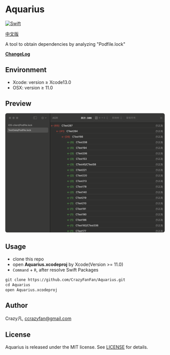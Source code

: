 # Aquarius

[![Swift](https://github.com/CrazyFanFan/Aquarius/actions/workflows/xcodebuild.yml/badge.svg?branch=main)](https://github.com/CrazyFanFan/Aquarius/actions/workflows/xcodebuild.yml)

[中文版](https://github.com/CrazyFanFan/Aquarius/blob/master/README_CN.md)

A tool to obtain dependencies by analyzing "Podfile.lock"

**[ChangeLog](./ChangeLog/change_log.md)**

## Environment

- Xcode: version ≥ Xcode13.0
- OSX: version ≥ 11.0

## Preview
![Image](./Screenshots/s_1.jpg)

## Usage
- clone this repo
- open **Aquarius.xcodeproj** by Xcode(Version >= 11.0)
- `Command` + `R`, after resolve  Swift Packages

```shell
git clone https://github.com/CrazyFanFan/Aquarius.git
cd Aquarius
open Aquarius.xcodeproj
```

## Author
Crazy凡, [ccrazyfan@gmail.com](mailto:ccrazyfan@gmail.com)

## License
Aquarius is released under the MIT license. See [LICENSE](https://github.com/CrazyFanFan/Aquarius/blob/master/LICENSE) for details.
